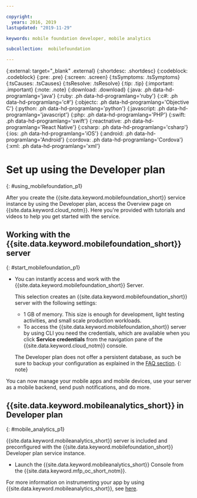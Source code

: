 ```yaml
---

copyright:
  years: 2016, 2019
lastupdated: "2019-11-29"

keywords: mobile foundation developer, mobile analytics

subcollection:  mobilefoundation

---
```


{:external: target="_blank" .external}
{:shortdesc: .shortdesc}
{:codeblock: .codeblock}
{:pre: .pre}
{:screen: .screen}
{:tsSymptoms: .tsSymptoms}
{:tsCauses: .tsCauses}
{:tsResolve: .tsResolve}
{:tip: .tip}
{:important: .important}
{:note: .note}
{:download: .download}
{:java: .ph data-hd-programlang='java'}
{:ruby: .ph data-hd-programlang='ruby'}
{:c#: .ph data-hd-programlang='c#'}
{:objectc: .ph data-hd-programlang='Objective C'}
{:python: .ph data-hd-programlang='python'}
{:javascript: .ph data-hd-programlang='javascript'}
{:php: .ph data-hd-programlang='PHP'}
{:swift: .ph data-hd-programlang='swift'}
{:reactnative: .ph data-hd-programlang='React Native'}
{:csharp: .ph data-hd-programlang='csharp'}
{:ios: .ph data-hd-programlang='iOS'}
{:android: .ph data-hd-programlang='Android'}
{:cordova: .ph data-hd-programlang='Cordova'}
{:xml: .ph data-hd-programlang='xml'}

#	Set up using the Developer plan
{: #using_mobilefoundation_p1}

After you create the {{site.data.keyword.mobilefoundation_short}} service instance by using the Developer plan, access the Overview page on {{site.data.keyword.cloud_notm}}. Here you're provided with tutorials and videos to help you get started with the service.

## Working with the {{site.data.keyword.mobilefoundation_short}} server
{: #start_mobilefoundation_p1}

* You can instantly access and work with the {{site.data.keyword.mobilefoundation_short}} Server.

   This selection creates an {{site.data.keyword.mobilefoundation_short}} server with the following settings:
   * 1 GB of memory. This size is enough for development, light testing activities, and small scale production workloads.
   * To access the {{site.data.keyword.mobilefoundation_short}} server by using CLI you need the credentials, which are available when you click **Service credentials** from the navigation pane of the {{site.data.keyword.cloud_notm}} console.

   The Developer plan does not offer a persistent database, as such be sure to backup your configuration as explained in the [FAQ section](/docs/services/mobilefoundation?topic=mobilefoundation-mfp-faq#persistentdatabase).
   {: note}

You can now manage your mobile apps and mobile devices, use your server as a mobile backend, send push notifications, and do more.

## {{site.data.keyword.mobileanalytics_short}} in Developer plan
{: #mobile_analytics_p1}

{{site.data.keyword.mobileanalytics_short}} server is included and preconfigured with the {{site.data.keyword.mobilefoundation_short}} Developer plan service instance.

* Launch the {{site.data.keyword.mobileanalytics_short}} Console from the {{site.data.keyword.mfp_oc_short_notm}}.

For more information on instrumenting your app by using {{site.data.keyword.mobileanalytics_short}}, see [here](/docs/services/mobilefoundation?topic=mobilefoundation-instrument_your_app#instrument_your_app).
